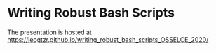 Writing Robust Bash Scripts
===============================

The presentation is hosted at https://leogtzr.github.io/writing_robust_bash_scripts_OSSELCE_2020/
